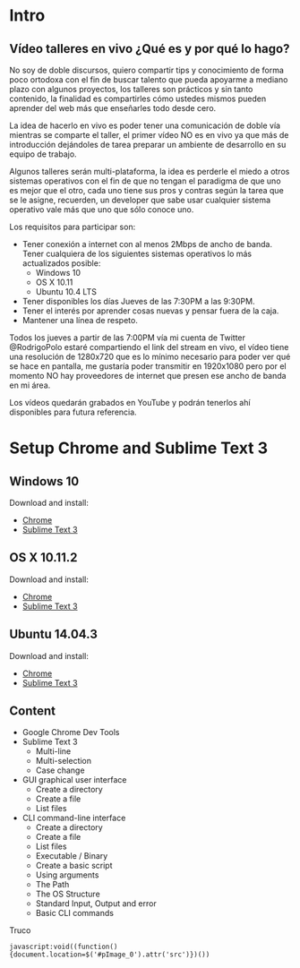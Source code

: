# Intro

## Vídeo talleres en vivo ¿Qué es y por qué lo hago?

No soy de doble discursos, quiero compartir tips y conocimiento de forma poco 
ortodoxa con el fin de buscar talento que pueda apoyarme a mediano plazo con 
algunos proyectos, los talleres son prácticos y sin tanto contenido, la 
finalidad es compartirles cómo ustedes mismos pueden aprender del web más que 
enseñarles todo desde cero.

La idea de hacerlo en vivo es poder tener una comunicación de doble vía mientras
se comparte el taller, el primer vídeo NO es en vivo ya que más de introducción 
dejándoles de tarea preparar un ambiente de desarrollo en su equipo de trabajo.

Algunos talleres serán multi-plataforma, la idea es perderle el miedo a otros 
sistemas operativos con el fin de que no tengan el paradigma de que uno es mejor
que el otro, cada uno tiene sus pros y contras según la tarea que se le asigne,
recuerden, un developer que sabe usar cualquier sistema operativo vale más que 
uno que sólo conoce uno.

Los requisitos para participar son:
* Tener conexión a internet con al menos 2Mbps de ancho de banda.
Tener cualquiera de los siguientes sistemas operativos lo más actualizados 
posible: 
  * Windows 10
  * OS X 10.11
  * Ubuntu 10.4 LTS
* Tener disponibles los días Jueves de las 7:30PM a las 9:30PM.
* Tener el interés por aprender cosas nuevas y pensar fuera de la caja.
* Mantener una línea de respeto.

Todos los jueves a partir de las 7:00PM vía mi cuenta de Twitter @RodrigoPolo 
estaré compartiendo el link del stream en vivo, el vídeo tiene una resolución de
1280x720 que es lo mínimo necesario para poder ver qué se hace en pantalla, me 
gustaría poder transmitir en 1920x1080 pero por el momento NO hay proveedores de
internet que presen ese ancho de banda en mi área.

Los vídeos quedarán grabados en YouTube y podrán tenerlos ahí disponibles para 
futura referencia.


# Setup Chrome and Sublime Text 3

## Windows 10

Download and install:  
* [Chrome](https://www.google.com/chrome/browser/desktop/index.html?standalone=1&platform=win64)  
* [Sublime Text 3](http://c758482.r82.cf2.rackcdn.com/Sublime%20Text%20Build%203083%20x64%20Setup.exe)


## OS X 10.11.2

Download and install:  
* [Chrome](https://dl.google.com/chrome/mac/stable/GGRO/googlechrome.dmg)  
* [Sublime Text 3](http://c758482.r82.cf2.rackcdn.com/Sublime%20Text%20Build%203083.dmg)


## Ubuntu 14.04.3

Download and install:  
* [Chrome](https://dl.google.com/linux/direct/google-chrome-stable_current_amd64.deb)  
* [Sublime Text 3](http://c758482.r82.cf2.rackcdn.com/sublime-text_build-3083_amd64.deb)


## Content
* Google Chrome Dev Tools
* Sublime Text 3
  * Multi-line
  * Multi-selection
  * Case change
* GUI graphical user interface
  * Create a directory
  * Create a file
  * List files
* CLI command-line interface
  * Create a directory
  * Create a file
  * List files
  * Executable / Binary
  * Create a basic script
  * Using arguments
  * The Path
  * The OS Structure
  * Standard Input, Output and error
  * Basic CLI commands

Truco
```
javascript:void((function(){document.location=$('#pImage_0').attr('src')})())
```
